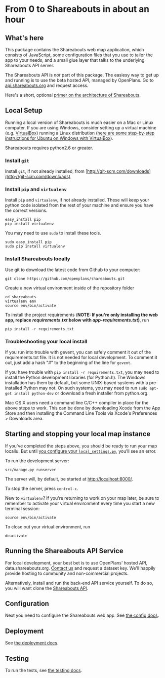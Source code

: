 # From 0 to Shareabouts in about an hour


## What's here

This package contains the Shareabouts web map application,
which consists of JavaScript, some configuration files that you use to
tailor the app to your needs, and a small glue layer that talks to the
underlying Shareabouts API server. 

The Shareabouts API is *not* part of this package. The easiesy way to get up and running is 
to use the beta hosted API, managed by OpenPlans. 
Go to [api.shareabouts.org](http://api.shareabouts.org) and request access.

Here's a short, optional [primer on the architecture of Shareabouts](https://github.com/openplans/shareabouts/blob/master/doc/ARCHITECTURE.md#shareabouts-architecture).

## Local Setup

Running a local version of Shareabouts is much easier on a Mac or Linux computer.
If you are using Windows, consider setting up a virtual machine (e.g. [VirtualBox](https://www.virtualbox.org/)) running a Linux distribution 
([here are some step-by-step instructions for Ubuntu on Windows with VirtualBox](https://help.ubuntu.com/community/VirtualBox#Installing_Virtualbox_in_Windows)).

Shareabouts requires python2.6 or greater.

### Install `git`

Install `git`, if not already installed, from [http://git-scm.com/downloads](http;//git-scm.com/downloads).

### Install `pip` and `virtualenv`

Install `pip` and `virtualenv`, if not already installed.  These will keep your
python code isolated from the rest of your machine and ensure you have
the correct versions. 

    easy_install pip
    pip install virtualenv

You may need to use `sudo` to install these tools.

    sudo easy_install pip
    sudo pip install virtualenv

### Install Shareabouts locally 

Use git to download the latest code from Github to your computer:

    git clone https://github.com/openplans/shareabouts.git

Create a new virtual environment inside of the repository folder

    cd shareabouts
    virtualenv env
    source env/bin/activate

To install the project requirements (**NOTE: If you're only installing the web
app, replace *requirements.txt* below with *app-requirements.txt*)**, run

    pip install -r requirements.txt

### Troubleshooting your local install

If you run into trouble with gevent, you can safely comment it out of
the requirements.txt file.  It is not needed for local development.  To comment
it out, just add a hash "#" to the beginning of the line for `gevent`.

If you have trouble with `pip install -r requirements.txt`, you may need to
install the Python development libraries (for Python.h). The Windows installation has them by default,
but some UNIX-based systems with a pre-installed Python may not. On such systems, you may
need to run `sudo apt-get install python-dev` or download a fresh installer from python.org.

Mac OS X users need a command line C/C++ compiler in place for the above steps to work. 
This can be done by downloading Xcode from the App Store and then installing the Command Line Tools
via Xcode's Preferences > Downloads area. 

## Starting and stopping your local map instance

If you've completed the steps above, you should be ready to run your map locallu. But until [you configure your `local_settings.py`](https://github.com/openplans/shareabouts/blob/master/doc/CONFIG.md#step-2-set-up-your-local-settings), you'll see an error. 

To run the development server:

    src/manage.py runserver

The server will, by default, be started at [http://localhost:8000/](http://localhost:8000/).

To stop the server, press `control-c`.

New to `virtualenv`? If you're returning to work on your map later, be sure to remember
to activate your virtual environment every time you start a new terminal session:

    source env/bin/activate

To close out your virtual environment, run

    deactivate

## Running the Shareabouts API Service

For local development, your best bet is to use OpenPlans' hosted API, data.shareabouts.org. 
[Contact us](http://openplans.org/about/) and request a dataset key. We'll happily provide
hosting to community and non-commercial projects.

Alternatively, install and run the
back-end API service yourself.  To do so, you will want clone the
[Shareabouts API](https://github.com/openplans/shareabouts-api).

## Configuration

Next you need to configure the Shareabouts web app.
See [the config docs](CONFIG.md).


## Deployment

See [the deployment docs](https://github.com/openplans/shareabouts/blob/master/doc/DEPLOY.md).


## Testing

To run the tests, see [the testing docs](TESTING.md).
